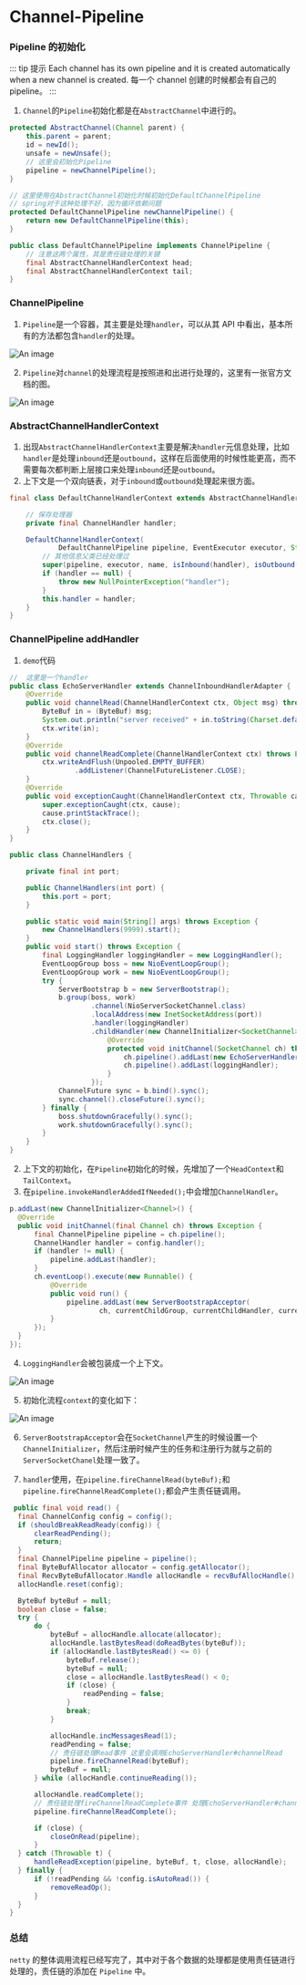 # Channel-Pipeline

### Pipeline 的初始化

::: tip 提示
Each channel has its own pipeline and it is created automatically when a new channel is created.
每一个 channel 创建的时候都会有自己的 pipeline。
:::

1. `Channel`的`Pipeline`初始化都是在`AbstractChannel`中进行的。

```java
protected AbstractChannel(Channel parent) {
    this.parent = parent;
    id = newId();
    unsafe = newUnsafe();
    // 这里会初始化Pipeline
    pipeline = newChannelPipeline();
}

// 这里使用在AbstractChannel初始化时候初始化DefaultChannelPipeline
// spring对于这种处理不好，因为循环依赖问题
protected DefaultChannelPipeline newChannelPipeline() {
    return new DefaultChannelPipeline(this);
}

public class DefaultChannelPipeline implements ChannelPipeline {
    // 注意这两个属性，其是责任链处理的关键
    final AbstractChannelHandlerContext head;
    final AbstractChannelHandlerContext tail;
}
```

### ChannelPipeline

1. `Pipeline`是一个容器，其主要是处理`handler`，可以从其 API 中看出，基本所有的方法都包含`handler`的处理。

![An image](./image/Pipeline.jpg)

2. `Pipeline`对`channel`的处理流程是按照进和出进行处理的，这里有一张官方文档的图。

![An image](./image/channel-handler-in-out.jpg)

### AbstractChannelHandlerContext

1. 出现`AbstractChannelHandlerContext`主要是解决`handler`元信息处理，比如`handler`是处理`inbound`还是`outbound`，这样在后面使用的时候性能更高，而不需要每次都判断上层接口来处理`inbound`还是`outbound`。
2. 上下文是一个双向链表，对于`inbound`或`outbound`处理起来很方面。

```java
final class DefaultChannelHandlerContext extends AbstractChannelHandlerContext {

    // 保存处理器
    private final ChannelHandler handler;

    DefaultChannelHandlerContext(
            DefaultChannelPipeline pipeline, EventExecutor executor, String name, ChannelHandler handler) {
        // 其他信息父类已经处理过
        super(pipeline, executor, name, isInbound(handler), isOutbound(handler));
        if (handler == null) {
            throw new NullPointerException("handler");
        }
        this.handler = handler;
    }
}
```

### ChannelPipeline addHandler

1. `demo`代码

```java
//  这里是一个handler
public class EchoServerHandler extends ChannelInboundHandlerAdapter {
    @Override
    public void channelRead(ChannelHandlerContext ctx, Object msg) throws Exception {
        ByteBuf in = (ByteBuf) msg;
        System.out.println("server received" + in.toString(Charset.defaultCharset()));
        ctx.write(in);
    }
    @Override
    public void channelReadComplete(ChannelHandlerContext ctx) throws Exception {
        ctx.writeAndFlush(Unpooled.EMPTY_BUFFER)
                .addListener(ChannelFutureListener.CLOSE);
    }
    @Override
    public void exceptionCaught(ChannelHandlerContext ctx, Throwable cause) throws Exception {
        super.exceptionCaught(ctx, cause);
        cause.printStackTrace();
        ctx.close();
    }
}

public class ChannelHandlers {

    private final int port;

    public ChannelHandlers(int port) {
        this.port = port;
    }

    public static void main(String[] args) throws Exception {
        new ChannelHandlers(9999).start();
    }
    public void start() throws Exception {
        final LoggingHandler loggingHandler = new LoggingHandler();
        EventLoopGroup boss = new NioEventLoopGroup();
        EventLoopGroup work = new NioEventLoopGroup();
        try {
            ServerBootstrap b = new ServerBootstrap();
            b.group(boss, work)
                    .channel(NioServerSocketChannel.class)
                    .localAddress(new InetSocketAddress(port))
                    .handler(loggingHandler)
                    .childHandler(new ChannelInitializer<SocketChannel>() {
                        @Override
                        protected void initChannel(SocketChannel ch) throws Exception {
                            ch.pipeline().addLast(new EchoServerHandler());
                            ch.pipeline().addLast(loggingHandler);
                        }
                    });
            ChannelFuture sync = b.bind().sync();
            sync.channel().closeFuture().sync();
        } finally {
            boss.shutdownGracefully().sync();
            work.shutdownGracefully().sync();
        }
    }
}
```

2. 上下文的初始化，在`Pipeline`初始化的时候，先增加了一个`HeadContext`和`TailContext`。
3. 在`pipeline.invokeHandlerAddedIfNeeded();`中会增加`ChannelHandler`。

```java
p.addLast(new ChannelInitializer<Channel>() {
  @Override
  public void initChannel(final Channel ch) throws Exception {
      final ChannelPipeline pipeline = ch.pipeline();
      ChannelHandler handler = config.handler();
      if (handler != null) {
          pipeline.addLast(handler);
      }
      ch.eventLoop().execute(new Runnable() {
          @Override
          public void run() {
              pipeline.addLast(new ServerBootstrapAcceptor(
                      ch, currentChildGroup, currentChildHandler, currentChildOptions, currentChildAttrs));
          }
      });
  }
});
```

4. `LoggingHandler`会被包装成一个上下文。

![An image](./image/log-handler.jpg)

5. 初始化流程`context`的变化如下：

![An image](./image/context-init.jpg)

6. `ServerBootstrapAcceptor`会在`SocketChannel`产生的时候设置一个`ChannelInitializer`，然后注册时候产生的任务和注册行为就与之前的`ServerSocketChanel`处理一致了。

7. `handler`使用，在`pipeline.fireChannelRead(byteBuf);`和`pipeline.fireChannelReadComplete();`都会产生责任链调用。

```java
 public final void read() {
  final ChannelConfig config = config();
  if (shouldBreakReadReady(config)) {
      clearReadPending();
      return;
  }
  final ChannelPipeline pipeline = pipeline();
  final ByteBufAllocator allocator = config.getAllocator();
  final RecvByteBufAllocator.Handle allocHandle = recvBufAllocHandle();
  allocHandle.reset(config);

  ByteBuf byteBuf = null;
  boolean close = false;
  try {
      do {
          byteBuf = allocHandle.allocate(allocator);
          allocHandle.lastBytesRead(doReadBytes(byteBuf));
          if (allocHandle.lastBytesRead() <= 0) {
              byteBuf.release();
              byteBuf = null;
              close = allocHandle.lastBytesRead() < 0;
              if (close) {
                  readPending = false;
              }
              break;
          }

          allocHandle.incMessagesRead(1);
          readPending = false;
          // 责任链处理Read事件 这里会调用EchoServerHandler#channelRead
          pipeline.fireChannelRead(byteBuf);
          byteBuf = null;
      } while (allocHandle.continueReading());

      allocHandle.readComplete();
      // 责任链处理fireChannelReadComplete事件 处理EchoServerHandler#channelReadComplete
      pipeline.fireChannelReadComplete();

      if (close) {
          closeOnRead(pipeline);
      }
  } catch (Throwable t) {
      handleReadException(pipeline, byteBuf, t, close, allocHandle);
  } finally {
      if (!readPending && !config.isAutoRead()) {
          removeReadOp();
      }
  }
}
```

### 总结

`netty` 的整体调用流程已经写完了，其中对于各个数据的处理都是使用责任链进行处理的，责任链的添加在 `Pipeline` 中。

